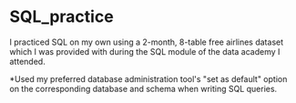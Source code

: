 # SQL_practice
I practiced SQL on my own using a 2-month, 8-table free airlines dataset
which I was provided with during the SQL module of the data academy I attended. 

*Used my preferred database administration tool's "set as default" option on the corresponding database and schema when writing SQL queries.

